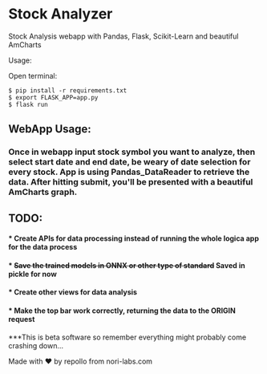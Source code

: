 # Stock Analyzer
Stock Analysis webapp with Pandas, Flask, Scikit-Learn and beautiful AmCharts


Usage:

Open terminal:

```
$ pip install -r requirements.txt
$ export FLASK_APP=app.py
$ flask run
```

## WebApp Usage:

### Once in webapp input stock symbol you want to analyze, then select start date and end date, be weary of date selection for every stock. App is using Pandas_DataReader to retrieve the data. After hitting submit, you'll be presented with a beautiful AmCharts graph.

## TODO:

#### * Create APIs for data processing instead of running the whole logica app for the data process
#### * ~~Save the trained models in ONNX or other type of standard~~ Saved in pickle for now
#### * Create other views for data analysis
#### * Make the top bar work correctly, returning the data to the ORIGIN request


***This is beta software so remember everything might probably come crashing down...

Made with ❤ by repollo from nori-labs.com